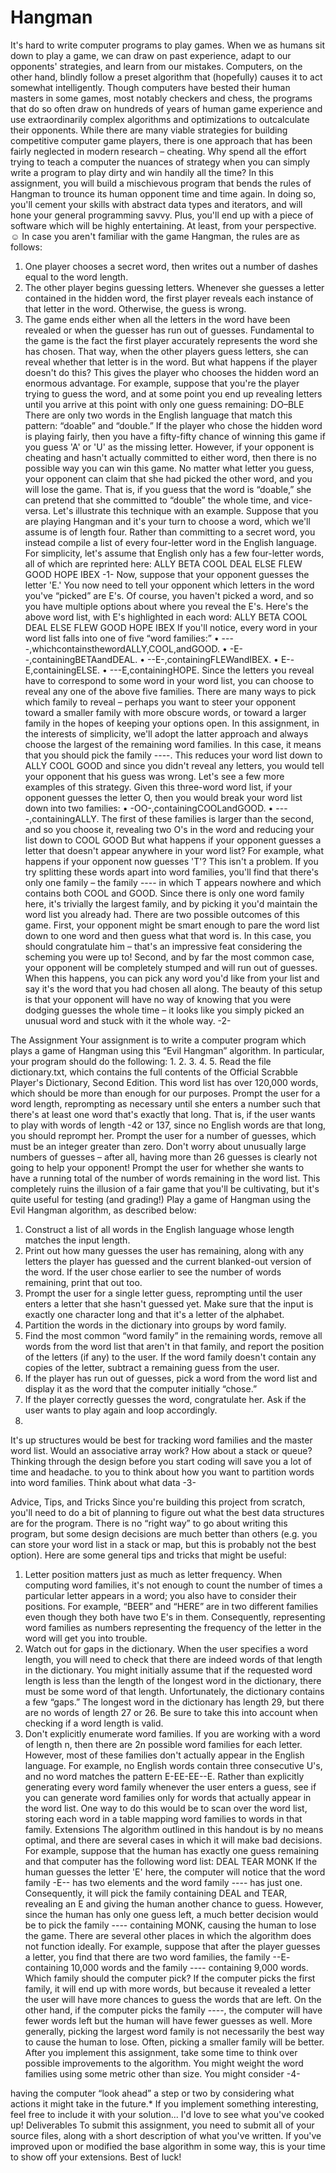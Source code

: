 # Hangman

It's hard to write computer programs to play games. When we as humans sit down to play a game, we can draw on past experience, adapt to our opponents' strategies, and learn from our mistakes. Computers, on the other hand, blindly follow a preset algorithm that (hopefully) causes it to act somewhat intelligently. Though computers have bested their human masters in some games, most notably checkers and chess, the programs that do so often draw on hundreds of years of human game experience and use extraordinarily complex algorithms and optimizations to outcalculate their opponents.
While there are many viable strategies for building competitive computer game players, there is one approach that has been fairly neglected in modern research – cheating. Why spend all the effort trying to teach a computer the nuances of strategy when you can simply write a program to play dirty and win handily all the time? In this assignment, you will build a mischievous program that bends the rules of Hangman to trounce its human opponent time and time again. In doing so, you'll cement your skills with abstract data types and iterators, and will hone your general programming savvy. Plus, you'll end up with a piece of software which will be highly entertaining. At least, from your perspective. ☺
In case you aren't familiar with the game Hangman, the rules are as follows:
1. One player chooses a secret word, then writes out a number of dashes equal to the word length.
2. The other player begins guessing letters. Whenever she guesses a letter contained in the hidden word, the first player reveals each instance of that letter in the word. Otherwise, the guess is wrong.
3. The game ends either when all the letters in the word have been revealed or when the guesser has run out of guesses.
Fundamental to the game is the fact the first player accurately represents the word she has chosen. That way, when the other players guess letters, she can reveal whether that letter is in the word. But what happens if the player doesn't do this? This gives the player who chooses the hidden word an enormous advantage. For example, suppose that you're the player trying to guess the word, and at some point you end up revealing letters until you arrive at this point with only one guess remaining:
DO–BLE
There are only two words in the English language that match this pattern: “doable” and “double.” If the player who chose the hidden word is playing fairly, then you have a fifty-fifty chance of winning this game if you guess 'A' or 'U' as the missing letter. However, if your opponent is cheating and hasn't actually committed to either word, then there is no possible way you can win this game. No matter what letter you guess, your opponent can claim that she had picked the other word, and you will lose the game. That is, if you guess that the word is “doable,” she can pretend that she committed to “double” the whole time, and vice-versa.
Let's illustrate this technique with an example. Suppose that you are playing Hangman and it's your turn to choose a word, which we'll assume is of length four. Rather than committing to a secret word, you instead compile a list of every four-letter word in the English language. For simplicity, let's assume that English only has a few four-letter words, all of which are reprinted here:
             ALLY  BETA  COOL  DEAL  ELSE  FLEW  GOOD  HOPE  IBEX
-1-
Now, suppose that your opponent guesses the letter 'E.' You now need to tell your opponent which letters in the word you've “picked” are E's. Of course, you haven't picked a word, and so you have multiple options about where you reveal the E's. Here's the above word list, with E's highlighted in each word:
ALLY BETA COOL DEAL ELSE FLEW GOOD HOPE IBEX If you'll notice, every word in your word list falls into one of five “word families:”
• ----,whichcontainsthewordALLY,COOL,andGOOD. • -E--,containingBETAandDEAL.
• --E-,containingFLEWandIBEX.
• E--E,containingELSE.
• ---E,containingHOPE.
Since the letters you reveal have to correspond to some word in your word list, you can choose to reveal any one of the above five families. There are many ways to pick which family to reveal – perhaps you want to steer your opponent toward a smaller family with more obscure words, or toward a larger family in the hopes of keeping your options open. In this assignment, in the interests of simplicity, we'll adopt the latter approach and always choose the largest of the remaining word families. In this case, it means that you should pick the family ----. This reduces your word list down to
                               ALLY  COOL  GOOD
and since you didn't reveal any letters, you would tell your opponent that his guess was wrong.
Let's see a few more examples of this strategy. Given this three-word word list, if your opponent guesses the letter O, then you would break your word list down into two families:
• -OO-,containingCOOLandGOOD. • ----,containingALLY.
The first of these families is larger than the second, and so you choose it, revealing two O's in the word and reducing your list down to
COOL GOOD
But what happens if your opponent guesses a letter that doesn't appear anywhere in your word list? For example, what happens if your opponent now guesses 'T'? This isn't a problem. If you try splitting these words apart into word families, you'll find that there's only one family – the family ---- in which T appears nowhere and which contains both COOL and GOOD. Since there is only one word family here, it's trivially the largest family, and by picking it you'd maintain the word list you already had.
There are two possible outcomes of this game. First, your opponent might be smart enough to pare the word list down to one word and then guess what that word is. In this case, you should congratulate him – that's an impressive feat considering the scheming you were up to! Second, and by far the most common case, your opponent will be completely stumped and will run out of guesses. When this happens, you can pick any word you'd like from your list and say it's the word that you had chosen all along. The beauty of this setup is that your opponent will have no way of knowing that you were dodging guesses the whole time – it looks like you simply picked an unusual word and stuck with it the whole way.
       -2-

The Assignment
Your assignment is to write a computer program which plays a game of Hangman using this “Evil Hangman” algorithm. In particular, your program should do the following:
1.
2.
3.
4.
5.
Read the file dictionary.txt, which contains the full contents of the Official Scrabble Player's Dictionary, Second Edition. This word list has over 120,000 words, which should be more than enough for our purposes.
Prompt the user for a word length, reprompting as necessary until she enters a number such that there's at least one word that's exactly that long. That is, if the user wants to play with words of length -42 or 137, since no English words are that long, you should reprompt her.
Prompt the user for a number of guesses, which must be an integer greater than zero. Don't worry about unusually large numbers of guesses – after all, having more than 26 guesses is clearly not going to help your opponent!
Prompt the user for whether she wants to have a running total of the number of words remaining in the word list. This completely ruins the illusion of a fair game that you'll be cultivating, but it's quite useful for testing (and grading!)
Play a game of Hangman using the Evil Hangman algorithm, as described below:
1. Construct a list of all words in the English language whose length matches the input length.
2. Print out how many guesses the user has remaining, along with any letters the player has guessed and the current blanked-out version of the word. If the user chose earlier to see the number of words remaining, print that out too.
3. Prompt the user for a single letter guess, reprompting until the user enters a letter that she hasn't guessed yet. Make sure that the input is exactly one character long and that it's a letter of the alphabet.
4. Partition the words in the dictionary into groups by word family.
5. Find the most common “word family” in the remaining words, remove all words from the word list that aren't in that family, and report the position of the letters (if any) to the user. If the word family doesn't contain any copies of the letter, subtract a remaining guess from the user.
6. If the player has run out of guesses, pick a word from the word list and display it as the word that the computer initially “chose.”
7. If the player correctly guesses the word, congratulate her.
Ask if the user wants to play again and loop accordingly.
6.
It's up
structures would be best for tracking word families and the master word list. Would an associative array work? How about a stack or queue? Thinking through the design before you start coding will save you a lot of time and headache.
to you to think about how you want to partition words into word families. Think about what data
-3-

Advice, Tips, and Tricks
Since you're building this project from scratch, you'll need to do a bit of planning to figure out what the best data structures are for the program. There is no “right way” to go about writing this program, but some design decisions are much better than others (e.g. you can store your word list in a stack or map, but this is probably not the best option). Here are some general tips and tricks that might be useful:
1. Letter position matters just as much as letter frequency. When computing word families, it's not enough to count the number of times a particular letter appears in a word; you also have to consider their positions. For example, “BEER” and “HERE” are in two different families even though they both have two E's in them. Consequently, representing word families as numbers representing the frequency of the letter in the word will get you into trouble.
2. Watch out for gaps in the dictionary. When the user specifies a word length, you will need to check that there are indeed words of that length in the dictionary. You might initially assume that if the requested word length is less than the length of the longest word in the dictionary, there must be some word of that length. Unfortunately, the dictionary contains a few “gaps.” The longest word in the dictionary has length 29, but there are no words of length 27 or 26. Be sure to take this into account when checking if a word length is valid.
3. Don't explicitly enumerate word families. If you are working with a word of length n, then there are 2n possible word families for each letter. However, most of these families don't actually appear in the English language. For example, no English words contain three consecutive U's, and no word matches the pattern E-EE-EE--E. Rather than explicitly generating every word family whenever the user enters a guess, see if you can generate word families only for words that actually appear in the word list. One way to do this would be to scan over the word list, storing each word in a table mapping word families to words in that family.
Extensions
The algorithm outlined in this handout is by no means optimal, and there are several cases in which it will make bad decisions. For example, suppose that the human has exactly one guess remaining and that computer has the following word list:
                              DEAL   TEAR   MONK
If the human guesses the letter 'E' here, the computer will notice that the word family -E-- has two elements and the word family ---- has just one. Consequently, it will pick the family containing DEAL and TEAR, revealing an E and giving the human another chance to guess. However, since the human has only one guess left, a much better decision would be to pick the family ---- containing MONK, causing the human to lose the game.
There are several other places in which the algorithm does not function ideally. For example, suppose that after the player guesses a letter, you find that there are two word families, the family --E- containing 10,000 words and the family ---- containing 9,000 words. Which family should the computer pick? If the computer picks the first family, it will end up with more words, but because it revealed a letter the user will have more chances to guess the words that are left. On the other hand, if the computer picks the family ----, the computer will have fewer words left but the human will have fewer guesses as well. More generally, picking the largest word family is not necessarily the best way to cause the human to lose. Often, picking a smaller family will be better.
After you implement this assignment, take some time to think over possible improvements to the algorithm. You might weight the word families using some metric other than size. You might consider
-4-

having the computer “look ahead” a step or two by considering what actions it might take in the future.* If you implement something interesting, feel free to include it with your solution... I'd love to see what you've cooked up!
Deliverables
To submit this assignment, you need to submit all of your source files, along with a short description of what you've written. If you've improved upon or modified the base algorithm in some way, this is your time to show off your extensions.
Best of luck!
